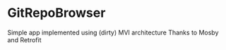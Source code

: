 # GitRepoBrowser
Simple app implemented using (dirty) MVI architecture
Thanks to Mosby and Retrofit
